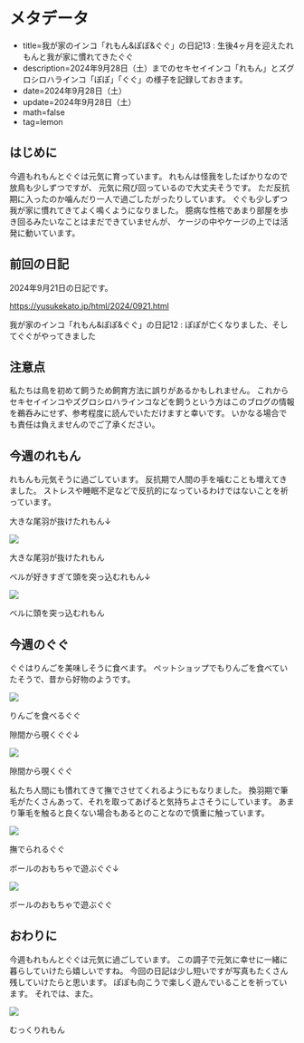 # メタデータ
- title=我が家のインコ「れもん&ぽぽ&ぐぐ」の日記13 : 生後4ヶ月を迎えたれもんと我が家に慣れてきたぐぐ
- description=2024年9月28日（土）までのセキセイインコ「れもん」とズグロシロハラインコ「ぽぽ」「ぐぐ」の様子を記録しておきます。
- date=2024年9月28日（土）
- update=2024年9月28日（土）
- math=false
- tag=lemon

## はじめに
今週もれもんとぐぐは元気に育っています。
れもんは怪我をしたばかりなので放鳥も少しずつですが、
元気に飛び回っているので大丈夫そうです。
ただ反抗期に入ったのか噛んだり一人で過ごしたがったりしています。
ぐぐも少しずつ我が家に慣れてきてよく鳴くようになりました。
臆病な性格であまり部屋を歩き回るみたいなことはまだできていませんが、
ケージの中やケージの上では活発に動いています。

## 前回の日記
2024年9月21日の日記です。

https://yusukekato.jp/html/2024/0921.html

我が家のインコ「れもん&ぽぽ&ぐぐ」の日記12 : ぽぽが亡くなりました、そしてぐぐがやってきました

## 注意点
私たちは鳥を初めて飼うため飼育方法に誤りがあるかもしれません。
これからセキセイインコやズグロシロハラインコなどを飼うという方はこのブログの情報を鵜呑みにせず、参考程度に読んでいただけますと幸いです。
いかなる場合でも責任は負えませんのでご了承ください。

## 今週のれもん
れもんも元気そうに過ごしています。
反抗期で人間の手を噛むことも増えてきました。
ストレスや睡眠不足などで反抗的になっているわけではないことを祈っています。

大きな尾羽が抜けたれもん↓

![](../../images/2024/20240928_5.jpg)

大きな尾羽が抜けたれもん

ベルが好きすぎて頭を突っ込むれもん↓

![](../../images/2024/20240928_7.jpg)

ベルに頭を突っ込むれもん

## 今週のぐぐ
ぐぐはりんごを美味しそうに食べます。
ペットショップでもりんごを食べていたそうで、昔から好物のようです。

![](../../images/2024/20240928_1.jpg)

りんごを食べるぐぐ

隙間から覗くぐぐ↓

![](../../images/2024/20240928_2.jpg)

隙間から覗くぐぐ

私たち人間にも慣れてきて撫でさせてくれるようにもなりました。
換羽期で筆毛がたくさんあって、それを取ってあげると気持ちよさそうにしています。
あまり筆毛を触ると良くない場合もあるとのことなので慎重に触っています。

![](../../images/2024/20240928_3.jpg)

撫でられるぐぐ

ボールのおもちゃで遊ぶぐぐ↓

![](../../images/2024/20240928_6.jpg)

ボールのおもちゃで遊ぶぐぐ

## おわりに
今週もれもんとぐぐは元気に過ごしています。
この調子で元気に幸せに一緒に暮らしていけたら嬉しいですね。
今回の日記は少し短いですが写真もたくさん残していけたらと思います。
ぽぽも向こうで楽しく遊んでいることを祈っています。
それでは、また。

![](../../images/2024/20240928_4.jpg)

むっくりれもん
